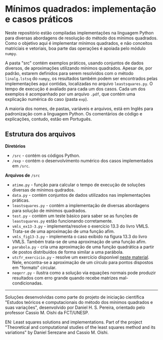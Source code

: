 # Mínimos quadrados: implementação e casos práticos

Neste repositório estão compiladas implementações na linguagem Python para diversas
abordagens de resolução do método dos mínimos quadrados. Como o objetivo aqui é
implementar mínimos quadrados, e não conceitos matriciais e vetoriais, boa parte das
operações é apoiada pelo módulo `numpy`.

A pasta "src" contém exemplos práticos, usando conjuntos de dados diversos, de
aproximações utilizando mínimos quadrados. Apesar de, por padrão, estarem definidos
para serem resolvidos com o método `linalg.lstsq` do `numpy`, os resultados também
podem ser encontrados pelas implementações aqui contidas, localizadas no arquivo `leastsquares.py`.
O tempo de execução é avaliado para cada um dos casos. Cada um dos exemplos é acompanhado
por um arquivo `.pdf`, que contém uma explicação numérica do caso (pasta `exp`).

A maioria dos nomes, de pastas, variáveis e arquivos, está em Inglês para padronização com
a linguagem Python. Os comentários de código e explicações, contudo, estão em Português.

## Estrutura dos arquivos
**Diretórios**

* `/src` - contém os códigos Python.
* `/exp` - contém o desenvolvimento numérico dos casos implementados em `/src`.

**Arquivos de** `/src`

* `atime.py` - função para calcular o tempo de execução de soluções diversas
de mínimos qudrados.
* `data.py` - contém conjuntos de dados utilizados nas implementações práticas.
* `leastsquares.py` - contém a implementação de diversas abordagens para solução
de mínimos quadrados.
* `test.py` - contém um teste básico para saber se as funções de `leastsquares.py`
estão funcionando corretamente.
* `vmls_ex13-3.py` - implementa/resolve o exercício 13.3 do livro VMLS. Trata-se de uma aproximação de uma função afim.
* `vmls_fig13-3.py` - implementa o caso exibido na figura 13.3 do livro VMLS. Também trata-se de uma aproximação de uma função afim.
* `parabola.py` - cria uma aproximação de uma função quadrática a partir de postos
distribuídos de forma similar a uma parábola.
* `utcfr_exercicio.py` - resolve um exercício disponível [neste material](http://www.utc.fr/~mottelet/mt94/leastSquares.pdf). Nele, encontra-se a aproximação de um círculo para pontos dispostos em "formato" circular.
* `neqerr.py` - ilustra como a solução via equações normais pode produzir resultados com erro grande quando recebe matrizes mal-condicionadas.

---

Soluções desenvolvidas como parte do projeto de iniciação científica
"Estudos teóricos e computacionais do método dos mínimos quadrados e suas variações", desenvolvido por
Daniel H. S. Pereira, orientado pelo professor Cassio M. Oishi da FCT/UNESP.

EN: Least squares solutions and implementations. Part of the project
"Theoretical and computational studies of the least squares method and its variations"
by Daniel Serezane and Cassio M. Oishi.